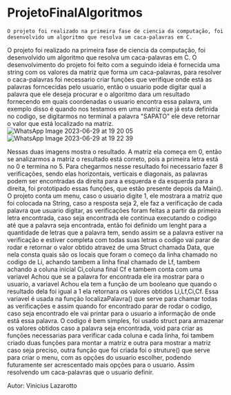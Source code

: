 # ProjetoFinalAlgoritmos

    O projeto foi realizado na primeira fase de ciencia da computação, foi desenvolvido um algoritmo que resolva um caca-palavras em C.
  O projeto foi realizado na primeira fase de ciencia da computação, foi desenvolvido um algoritmo que resolva um caca-palavras em C.
  O desenvolvimento do projeto foi feito com a seguindo ideia é fornecida uma string com os valores da matriz que forma um caca-palavras,
para resolver o caca-palavras foi necessario criar funções que verifique onde está as palavras forncecidas pelo usuario, então o usuario pode digitar qual a palavra que ele deseja procurar e o algoritmo dara um resultado fornecendo em quais coordenadas o usuario encontra essa palavra, um exemplo disso é quando nos testamos em uma matriz que já esta definida no codigo, se digitarmos no terminal a palavra "SAPATO" ele deve retornar o valor que está localizado na matriz.
![WhatsApp Image 2023-06-29 at 19 20 05](https://github.com/Vinilazza/ProjetoFinalAlgoritmos/assets/108952051/68af52aa-e5c4-451d-9468-92aa919ff5d5)![WhatsApp Image 2023-06-29 at 19 22 39](https://github.com/Vinilazza/ProjetoFinalAlgoritmos/assets/108952051/cb7a5c70-5730-41c1-98be-d778a3a634de)

 Nessas duas imagens mostra o resultado. A matriz ela começa em 0, então se analizarmos a matriz o resultado está correto, pois a primeira letra está no 0 e termina no 5.
	Para chegarmos nesse resultado foi necessario fazer 8 verificações, sendo elas horizontais, verticais e diagonais, as palavras podem ser encontradas da direita para a esquerda e da esquerda para a direita, foi prototipado essas funções, que estão presente depois da Main().
	O projeto conta um menu, caso o usuario digite 1, ele mostrara a matriz que foi colocada na String, caso a resposta seja 2, ele faz a verificação de cada palavra que usuario digitar, 
as verificações foram feitas a partir da primeira letra encontrada, caso seja encontrada ele continua executando o codigo até que a palavra seja encontrada, então foi definido um lenght para a quantidade de letras que a palavra tem, sendo assim se a palavra estiver na verificação e estiver completa com todas suas letras o codigo vai parar de rodar e retornar o valor obtido atravez de uma Struct chamada Data, que nela consta quais são os locais que foram o começo da linha chamado no codigo de Li, achando tambem a linha final chamado de Lf, tambem achando a coluna inicial Ci,coluna final Cf e tambem conta com uma variavel Achou que se a palavra for encontrada ele ira mostrar para o usuario, a variavel Achou ela tem a função de um booleano que quando o resultado dela foi igual a 1 ela retornara os valores obtidos Li,Lf,Ci,Cf.
	Essa variavel é usada na função localizaPalavra() que serve para chamar todas as verificações e assim quando for encontrado parar de rodar o codigo, caso seja encontrado ele vai printar para o usuario a informação de onde está essa palavra.
	O codigo é bem simples, foi usado struct para armazenar os valores obtidos caso a palavra seja encontrada, void para criar as funções necessarias para verificar cada coluna e cada linha, foi tambem criado duas funções para montar a matriz e outra para mostrar a matriz caso seja preciso, outra função que foi criada foi o struture() que serve para criar o menu, com as opções do usuario escolher, podendo futuramente ser acrescentado mais opções para o usuario.
	Assim resolvendo um caca-palavras que o usuario definir.


 Autor: Vinicius Lazarotto

